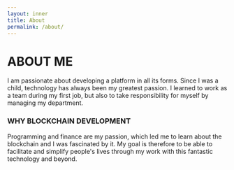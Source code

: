 ```yaml
---
layout: inner
title: About
permalink: /about/
---
```


# ABOUT ME

I am passionate about developing a platform in all its forms. 
Since I was a child, technology has always been my greatest passion. I learned to work as a team during my first job, but also to take responsibility for myself by managing my department.



### WHY BLOCKCHAIN DEVELOPMENT 

Programming and finance are my passion, which led me to learn about the blockchain and I was fascinated by it. My goal is therefore to be able to facilitate and simplify people's lives through my work with this fantastic technology and beyond.

